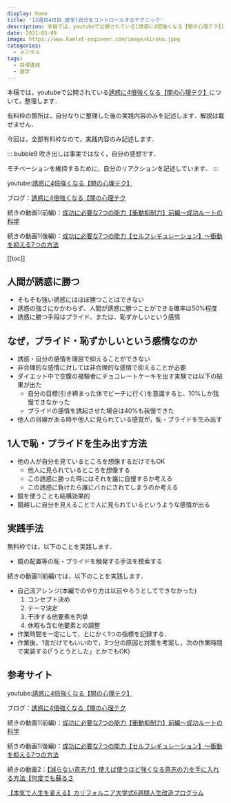 ```yaml
---
display: home
title: '[2週目4日目_座学]自分をコントロールするテクニック'
description: 本稿では，youtubeで公開されている[誘惑に4倍強くなる【闇の心理テク】](https://www.youtube.com/watch?v=pZaaCPUMEg4)について，整理します．
date: 2021-05-09
image: https://www.hamlet-engineer.com/image/kiroku.jpeg
categories: 
  - メンタル
tags:
  - 目標達成
  - 座学
---
```


本稿では，youtubeで公開されている[誘惑に4倍強くなる【闇の心理テク】](https://www.youtube.com/watch?v=pZaaCPUMEg4)について，整理します．

<!-- more -->

有料枠の箇所は，自分なりに整理した後の実践内容のみを記述します．解説は載せません．

今回は，全部有料枠なので，実践内容のみ記述します．

::: bubble9
吹き出しは事実ではなく，自分の感想です．

モチベーションを維持するために，自分のリアクションを記述しています．
:::

<!-- <span style="background-color: #ffff99;"></span> -->
<!-- <span style="color: #ff0000;"></span> -->

youtube:[誘惑に4倍強くなる【闇の心理テク】](https://www.youtube.com/watch?v=pZaaCPUMEg4)

ブログ：[誘惑に4倍強くなる【闇の心理テク](https://daigoblog.jp/resistant-temptation/)

続きの動画1(前編)：[成功に必要な7つの能力【衝動抑制力】前編〜成功ルートの科学](https://daigovideolab.jp/play/1579187463)

続きの動画1(後編)：[成功に必要な7つの能力【セルフレギュレーション】〜衝動を抑える7つの方法](https://daigovideolab.jp/play/1579708143)



[[toc]]

## 人間が誘惑に勝つ
- そもそも強い誘惑にはほぼ勝つことはできない
- 誘惑の強さにかかわらず、人間が誘惑に勝つことができる確率は50%程度
- 誘惑に勝つ手段はプライド、または、恥ずかしいという感情

## なぜ，プライド・恥ずかしいという感情なのか
- 誘惑・自分の感情を理屈で抑えることができない
- 非合理的な感情に対しては非合理的な感情で抑えることが必要
- ダイエット中で空腹の被験者にチョコレートケーキを出す実験では以下の結果が出た
  - 自分の目標(引き締まった体でビーチに行く)を意識すると、10%しか我慢できなかった
  - プライドの感情を誘起させた場合は40%も我慢できた
- 他人の目線がある時や他人に見られている感覚が，恥・プライドを生み出す

## 1人で恥・プライドを生み出す方法
- 他の人が自分を見ているところを想像するだけでもOK
  - 他人に見られているところを想像する
  - この誘惑に勝った時にはそれを誰に自慢するか考える
  - この誘惑に負けたら誰にバカにされてしまうのか考える
- 鏡を使うことも結構効果的
- 鏡越しに自分を見えることで人に見られているというような感情が出る


## 実践手法
無料枠では，以下のことを実践します．
- 鏡の配置等の恥・プライドを触発する手法を模索する

続きの動画1(前編)では，以下のことを実践します．
- 自己流アレンジ(本編でのやり方は以前やろうとしてできなかった)
  1. コンセプト決め
  2. テーマ決定
  3. 干渉する他要素を列挙
  4. 休暇も含む他要素との調整
- 作業時間を一定にして，とにかく1つの指標を記録する．
- 作業後，1言だけでもいいので，3つ分の原因と対策を考案し，次の作業時間で実装する(「うとうとした」とかでもOK)

## 参考サイト
youtube:[誘惑に4倍強くなる【闇の心理テク】](https://www.youtube.com/watch?v=pZaaCPUMEg4)

ブログ：[誘惑に4倍強くなる【闇の心理テク](https://daigoblog.jp/resistant-temptation/)

続きの動画1(前編)：[成功に必要な7つの能力【衝動抑制力】前編〜成功ルートの科学](https://daigovideolab.jp/play/1579187463)

続きの動画1(後編)：[成功に必要な7つの能力【セルフレギュレーション】〜衝動を抑える7つの方法](https://daigovideolab.jp/play/1579708143)

続きの動画2：[【減らない意志力】使えば使うほど強くなる意志の力を手に入れる方法【何度でも蘇るさ](https://daigovideolab.jp/play/1574015464)

[【本気で人生を変える】カリフォルニア大学式6週間人生改造プログラム](https://daigoblog.jp/pushing-thelimits/)

<ClientOnly>
  <CallInArticleAdsense />
</ClientOnly>